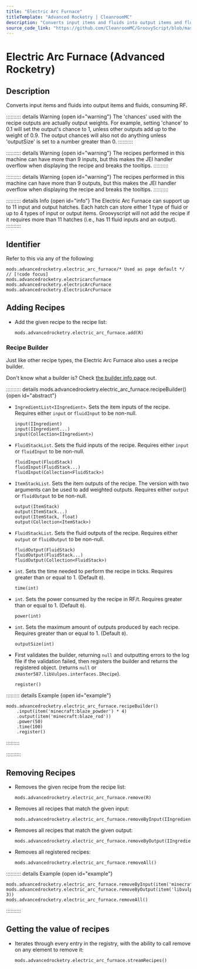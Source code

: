 ```yaml
---
title: "Electric Arc Furnace"
titleTemplate: "Advanced Rocketry | CleanroomMC"
description: "Converts input items and fluids into output items and fluids, consuming RF."
source_code_link: "https://github.com/CleanroomMC/GroovyScript/blob/master/src/main/java/com/cleanroommc/groovyscript/compat/mods/advancedrocketry/ElectricArcFurnace.java"
---
```


# Electric Arc Furnace (Advanced Rocketry)

## Description

Converts input items and fluids into output items and fluids, consuming RF.

:::::::::: details Warning {open id="warning"}
The 'chances' used with the recipe outputs are actually output weights. For example, setting 'chance' to 0.1 will set the output's chance to 1, unless other outputs add up to the weight of 0.9. The output chances will also not do anything unless 'outputSize' is set to a number greater than 0.
::::::::::

:::::::::: details Warning {open id="warning"}
The recipes performed in this machine can have more than 9 inputs, but this makes the JEI handler overflow when displaying the recipe and breaks the tooltips.
::::::::::

:::::::::: details Warning {open id="warning"}
The recipes performed in this machine can have more than 9 outputs, but this makes the JEI handler overflow when displaying the recipe and breaks the tooltips.
::::::::::

:::::::::: details Info {open id="info"}
The Electric Arc Furnace can support up to 11 input and output hatches. Each hatch can store either 1 type of fluid or up to 4 types of input or output items. Groovyscript will not add the recipe if it requires more than 11 hatches (i.e., has 11 fluid inputs and an output).
::::::::::

## Identifier

Refer to this via any of the following:

```groovy:no-line-numbers {1}
mods.advancedrocketry.electric_arc_furnace/* Used as page default */ // [!code focus]
mods.advancedrocketry.electricarcfurnace
mods.advancedrocketry.electricArcFurnace
mods.advancedrocketry.ElectricArcFurnace
```


## Adding Recipes

- Add the given recipe to the recipe list:

    ```groovy:no-line-numbers
    mods.advancedrocketry.electric_arc_furnace.add(R)
    ```


### Recipe Builder

Just like other recipe types, the Electric Arc Furnace also uses a recipe builder.

Don't know what a builder is? Check [the builder info page](../../getting_started/builder.md) out.

:::::::::: details mods.advancedrocketry.electric_arc_furnace.recipeBuilder() {open id="abstract"}
- `IngredientList<IIngredient>`. Sets the item inputs of the recipe. Requires either `input` or `fluidInput` to be non-null.

    ```groovy:no-line-numbers
    input(IIngredient)
    input(IIngredient...)
    input(Collection<IIngredient>)
    ```

- `FluidStackList`. Sets the fluid inputs of the recipe. Requires either `input` or `fluidInput` to be non-null.

    ```groovy:no-line-numbers
    fluidInput(FluidStack)
    fluidInput(FluidStack...)
    fluidInput(Collection<FluidStack>)
    ```

- `ItemStackList`. Sets the item outputs of the recipe. The version with two arguments can be used to add weighted outputs. Requires either `output` or `fluidOutput` to be non-null.

    ```groovy:no-line-numbers
    output(ItemStack)
    output(ItemStack...)
    output(ItemStack, float)
    output(Collection<ItemStack>)
    ```

- `FluidStackList`. Sets the fluid outputs of the recipe. Requires either `output` or `fluidOutput` to be non-null.

    ```groovy:no-line-numbers
    fluidOutput(FluidStack)
    fluidOutput(FluidStack...)
    fluidOutput(Collection<FluidStack>)
    ```

- `int`. Sets the time needed to perform the recipe in ticks. Requires greater than or equal to 1. (Default `0`).

    ```groovy:no-line-numbers
    time(int)
    ```

- `int`. Sets the power consumed by the recipe in RF/t. Requires greater than or equal to 1. (Default `0`).

    ```groovy:no-line-numbers
    power(int)
    ```

- `int`. Sets the maximum amount of outputs produced by each recipe. Requires greater than or equal to 1. (Default `0`).

    ```groovy:no-line-numbers
    outputSize(int)
    ```

- First validates the builder, returning `null` and outputting errors to the log file if the validation failed, then registers the builder and returns the registered object. (returns `null` or `zmaster587.libVulpes.interfaces.IRecipe`).

    ```groovy:no-line-numbers
    register()
    ```

::::::::: details Example {open id="example"}
```groovy:no-line-numbers
mods.advancedrocketry.electric_arc_furnace.recipeBuilder()
    .input(item('minecraft:blaze_powder') * 4)
    .output(item('minecraft:blaze_rod'))
    .power(50)
    .time(100)
    .register()
```

:::::::::

::::::::::

## Removing Recipes

- Removes the given recipe from the recipe list:

    ```groovy:no-line-numbers
    mods.advancedrocketry.electric_arc_furnace.remove(R)
    ```

- Removes all recipes that match the given input:

    ```groovy:no-line-numbers
    mods.advancedrocketry.electric_arc_furnace.removeByInput(IIngredient)
    ```

- Removes all recipes that match the given output:

    ```groovy:no-line-numbers
    mods.advancedrocketry.electric_arc_furnace.removeByOutput(IIngredient)
    ```

- Removes all registered recipes:

    ```groovy:no-line-numbers
    mods.advancedrocketry.electric_arc_furnace.removeAll()
    ```

:::::::::: details Example {open id="example"}
```groovy:no-line-numbers
mods.advancedrocketry.electric_arc_furnace.removeByInput(item('minecraft:iron_ingot'))
mods.advancedrocketry.electric_arc_furnace.removeByOutput(item('libvulpes:productingot', 3))
mods.advancedrocketry.electric_arc_furnace.removeAll()
```

::::::::::

## Getting the value of recipes

- Iterates through every entry in the registry, with the ability to call remove on any element to remove it:

    ```groovy:no-line-numbers
    mods.advancedrocketry.electric_arc_furnace.streamRecipes()
    ```
